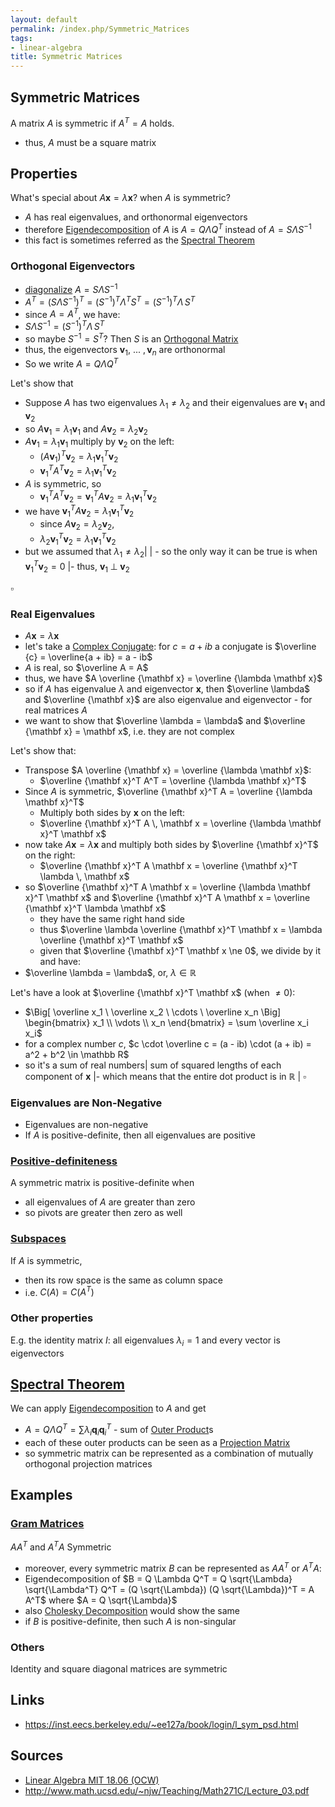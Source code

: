 ```yaml
---
layout: default
permalink: /index.php/Symmetric_Matrices
tags:
- linear-algebra
title: Symmetric Matrices
---
```

## Symmetric Matrices
A matrix $A$ is symmetric if $A^T = A$ holds. 
- thus, $A$ must be a square matrix




## Properties
What's special about $A \mathbf x = \lambda \mathbf x$? when $A$ is symmetric?
- $A$ has real eigenvalues, and orthonormal eigenvectors
- therefore [Eigendecomposition](Eigendecomposition) of $A$ is $A = Q \Lambda Q^T$ instead of $A = S \Lambda S^{-1}$
- this fact is sometimes referred as the [Spectral Theorem](Spectral_Theorem)


### Orthogonal Eigenvectors
- [diagonalize](Eigendecomposition) $A = S \Lambda S^{-1}$
- $A^T = (S \Lambda S^{-1})^T = (S^{-1})^T \Lambda^T S^T = (S^{-1})^T \Lambda \, S^T$
- since $A = A^T$, we have:
- $S \Lambda S^{-1} = (S^{-1})^T \Lambda \, S^T$
- so maybe $S^{-1} = S^T$? Then $S$ is an [Orthogonal Matrix](Orthogonal_Matrix)
- thus, the eigenvectors $\mathbf v_1 , \ ... \ , \mathbf v_n$ are orthonormal
- So we write $A = Q \Lambda Q^T$


Let's show that
- Suppose $A$ has two eigenvalues $\lambda_1 \ne \lambda_2$ and their eigenvalues are $\mathbf v_1$ and $\mathbf v_2$
- so $A \mathbf v_1 = \lambda_1 \mathbf v_1$ and $A \mathbf v_2 = \lambda_2 \mathbf v_2$
- $A \mathbf v_1 = \lambda_1 \mathbf v_1$ multiply by $\mathbf v_2$ on the left:
  - $(A \mathbf v_1)^T \mathbf v_2 = \lambda_1 \mathbf v_1^T \mathbf v_2$
  - $\mathbf v_1^T A^T \mathbf v_2 = \lambda_1 \mathbf v_1^T \mathbf v_2$
- $A$ is symmetric, so
  - $\mathbf v_1^T A^T \mathbf v_2 = \mathbf v_1^T A \mathbf v_2 = \lambda_1 \mathbf v_1^T \mathbf v_2$
- we have $\mathbf v_1^T A \mathbf v_2 = \lambda_1 \mathbf v_1^T \mathbf v_2$
  - since $A \mathbf v_2 = \lambda_2 \mathbf v_2$,
  - $\lambda_2 \mathbf v_1^T \mathbf v_2 = \lambda_1 \mathbf v_1^T \mathbf v_2$
- but we assumed that $\lambda_1 \ne \lambda_2$|    |  - so the only way it can be true is when $\mathbf v_1^T \mathbf v_2 = 0$ |- thus, $\mathbf v_1 \; \bot \; \mathbf v_2$

$\square$



### Real Eigenvalues
- $A \mathbf x = \lambda \mathbf x$
- let's take a [Complex Conjugate](Complex_Conjugate): for $c = a + ib$ a conjugate is $\overline {c} = \overline{a + ib} = a - ib$
- $A$ is real, so $\overline A = A$
- thus, we have $A \overline {\mathbf x} = \overline {\lambda \mathbf x}$
- so if $A$ has eigenvalue $\lambda$ and eigenvector $\mathbf x$, then $\overline \lambda$ and $\overline {\mathbf x}$ are also eigenvalue and eigenvector - for real matrices $A$
- we want to show that $\overline \lambda = \lambda$ and $\overline {\mathbf x} = \mathbf x$, i.e. they are not complex


Let's show that: 
- Transpose $A \overline {\mathbf x} = \overline {\lambda \mathbf x}$: 
  - $\overline {\mathbf x}^T A^T = \overline {\lambda \mathbf x}^T$
- Since $A$ is symmetric, $\overline {\mathbf x}^T A = \overline {\lambda \mathbf x}^T$
  - Multiply both sides by $\mathbf x$ on the left: 
  - $\overline {\mathbf x}^T A \, \mathbf x = \overline {\lambda \mathbf x}^T \mathbf x$
- now take $A \mathbf x = \lambda \mathbf x$ and multiply both sides by $\overline {\mathbf x}^T$ on the right:
  - $\overline {\mathbf x}^T A \mathbf x = \overline {\mathbf x}^T \lambda \, \mathbf x$
- so  $\overline {\mathbf x}^T A \mathbf x = \overline {\lambda \mathbf x}^T \mathbf x$ and $\overline {\mathbf x}^T A \mathbf x = \overline {\mathbf x}^T \lambda \mathbf x$
  - they have the same right hand side
  - thus $\overline \lambda \overline {\mathbf x}^T \mathbf x = \lambda \overline {\mathbf x}^T  \mathbf x$
  - given that $\overline {\mathbf x}^T  \mathbf x \ne 0$, we divide by it and have:
- $\overline \lambda = \lambda$, or, $\lambda \in \mathbb R$


Let's have a look at $\overline {\mathbf x}^T  \mathbf x$ (when $\ne 0$):
- $\Big[ \overline x_1 \ \overline x_2 \ \cdots \ \overline x_n \Big] \begin{bmatrix}  x_1  \\ \vdots \\ x_n \end{bmatrix} = \sum \overline x_i x_i$
- for a complex number $c$, $c \cdot \overline c = (a - ib) \cdot (a + ib) = a^2 + b^2 \in \mathbb R$
- so it's a sum of real numbers|   sum of squared lengths of each component of $\mathbf x$ |- which means that the entire dot product is in $\mathbb R$ |
$\square$


### Eigenvalues are Non-Negative
- Eigenvalues are non-negative
- If $A$ is positive-definite, then all eigenvalues are positive


### [Positive-definiteness](Positive-Definite_Matrices)
A symmetric matrix is positive-definite when
- all eigenvalues of $A$ are greater than zero
- so pivots are greater then zero as well


### [Subspaces](Four_Fundamental_Subspaces)
If $A$ is symmetric,
- then its row space is the same as column space
- i.e. $C(A) = C(A^T)$


### Other properties
E.g. the identity matrix $I$: all eigenvalues $\lambda_i = 1$ and every vector is eigenvectors 



## [Spectral Theorem](Spectral_Theorem)
We can apply [Eigendecomposition](Eigendecomposition) to $A$ and get
- $A = Q \Lambda Q^T = \sum \lambda_i \mathbf q_i  \mathbf q_i^T$ - sum of [Outer Product](Outer_Product)s
- each of these outer products can be seen as a [Projection Matrix](Projection_Matrices)
- so symmetric matrix can be represented as a combination of mutually orthogonal projection matrices



## Examples
### [Gram Matrices](Gram_Matrices)
$A A^T$ and $A^T A$ Symmetric
- moreover, every symmetric matrix $B$ can be represented as $A A^T$ or $A^T A$:
- Eigendecomposition of $B = Q \Lambda Q^T = Q \sqrt{\Lambda} \sqrt{\Lambda^T} Q^T = (Q \sqrt{\Lambda}) (Q \sqrt{\Lambda})^T = A A^T$ where $A = Q \sqrt{\Lambda}$
- also [Cholesky Decomposition](Cholesky_Decomposition) would show the same
- if $B$ is positive-definite, then such $A$ is non-singular


### Others
Identity and square diagonal matrices are symmetric



## Links
- https://inst.eecs.berkeley.edu/~ee127a/book/login/l_sym_psd.html

## Sources
- [Linear Algebra MIT 18.06 (OCW)](Linear_Algebra_MIT_18.06_(OCW))
- http://www.math.ucsd.edu/~njw/Teaching/Math271C/Lecture_03.pdf
